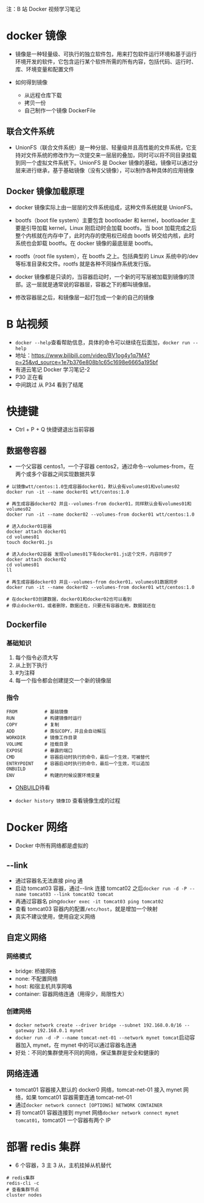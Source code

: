注：B 站 Docker 视频学习笔记

# docker 镜像

- 镜像是一种轻量级、可执行的独立软件包，用来打包软件运行环境和基于运行环境开发的软件，它包含运行某个软件所需的所有内容，包括代码、运行时、库、环境变量和配置文件

- 如何得到镜像
  - 从远程仓库下载
  - 拷贝一份
  - 自己制作一个镜像 DockerFile

## 联合文件系统

- UnionFS（联合文件系统）是一种分层、轻量级并且高性能的文件系统，它支持对文件系统的修改作为一次提交来一层层的叠加，同时可以将不同目录挂载到同一个虚拟文件系统下。UnionFS 是 Docker 镜像的基础，镜像可以通过分层来进行继承，基于基础镜像（没有父镜像），可以制作各种具体的应用镜像

## Docker 镜像加载原理

- docker 镜像实际上由一层层的文件系统组成，这种文件系统就是 UnionFS。
- bootfs（boot file system）主要包含 bootloader 和 kernel，bootloader 主要是引导加载 kernel，Linux 刚启动时会加载 bootfs，当 boot 加载完成之后整个内核就在内存中了，此时内存的使用权已经由 bootfs 转交给内核，此时系统也会卸载 bootfs。在 docker 镜像的最底层是 bootfs。
- rootfs（root file system），在 bootfs 之上。包括典型的 Linux 系统中的/dev 等标准目录和文件。rootfs 就是各种不同操作系统发行版。

- docker 镜像都是只读的，当容器启动时，一个新的可写层被加载到镜像的顶部。这一层就是通常说的容器层，容器之下的都叫镜像层。
- 修改容器层之后，和镜像层一起打包成一个新的自己的镜像

# B 站视频

- `docker --help`查看帮助信息，具体的命令可以继续在后面加，`docker run --help`
- 地址：https://www.bilibili.com/video/BV1og4y1q7M4?p=25&vd_source=1e7b376e808b1c65c1698e6665a195bf
- 有道云笔记 Docker 学习笔记-2
- P30 正在看
- 中间跳过 从 P34 看到了结尾

# 快捷键

- Ctrl + P + Q 快捷键退出当前容器

## 数据卷容器

- 一个父容器 centos1，一个子容器 centos2，通过命令--volumes-from，在两个或多个容器之间实现数据共享

```
# 以镜像wtt/centos:1.0生成容器docker01，默认会有volumes01和volumes02
docker run -it --name docker01 wtt/centos:1.0

# 再生成容器docker02 并且--volumes-from docker01，同样默认会有volumes01和volumes02
docker run -it --name docker02 --volumes-from docker01 wtt/centos:1.0

# 进入docker01容器
docker attach docker01
cd volumes01
touch docker01.js

# 进入docker02容器 发现volumes01下有docker01.js这个文件，内容同步了
docker attach docker02
cd volumes01
ll

# 再生成容器docker03 并且--volumes-from docker01，volumes01数据同步
docker run -it --name docker02 --volumes-from docker01 wtt/centos:1.0

# 在docker03创建数据，docker01和docker02也可以看到
# 停止docker01，或者删除，数据还在，只要还有容器在用，数据就还在
```

## Dockerfile

### 基础知识

1. 每个指令必须大写
2. 从上到下执行
3. #为注释
4. 每一个指令都会创建提交一个新的镜像层

### 指令

```
FROM          # 基础镜像
RUN           # 构建镜像时运行
COPY          # 复制
ADD           # 类似COPY，并且会自动解压
WORKDIR       # 镜像工作目录
VOLUME        # 挂载目录
EXPOSE        # 暴露的端口
CMD           # 容器启动时执行的命令，最后一个生效，可被替代
ENTRYPOINT    # 容器启动时执行的命令，最后一个生效，可以追加
ONBUILD       #
ENV           # 构建的时候设置环境变量
```

- [ONBUILD](https://yeasy.gitbook.io/docker_practice/image/dockerfile/onbuild)待看

- `docker history 镜像ID` 查看镜像生成的过程

# Docker 网络

- Docker 中所有网络都是虚拟的

## --link

- 通过容器名无法直接 ping 通
- 启动 tomcat03 容器，通过--link 连接 tomcat02 之后`docker run -d -P --name tomcat03 --link tomcat02 tomcat`
- 再通过容器名 ping`docker exec -it tomcat03 ping tomcat02`
- 查看 tomcat03 容器内的配置`/etc/host`，就是增加一个映射
- 真实不建议使用，使用自定义网络

## 自定义网络

### 网络模式

- bridge: 桥接网络
- none: 不配置网络
- host: 和宿主机共享网咯
- container: 容器网络连通（用得少，局限性大）

### 创建网络

- `docker network create --driver bridge --subnet 192.168.0.0/16 --gateway 192.168.0.1 mynet`
- `docker run -d -P --name tomcat-net-01 --network mynet tomcat`启动容器加入 mynet，在 mynet 中的可以通过容器名连通
- 好处：不同的集群使用不同的网络，保证集群是安全和健康的

## 网络连通

- tomcat01 容器接入默认的 docker0 网络，tomcat-net-01 接入 mynet 网络，如果 tomcat01 容器需要连通 tomcat-net-01
- 通过`docker network connect [OPTIONS] NETWORK CONTAINER`
- 将 tomcat01 容器连接到 mynet 网络`docker network connect mynet tomcat01`，tomcat01 一个容器有两个 IP

# 部署 redis 集群

- 6 个容器，3 主 3 从，主机挂掉从机替代

```
# redis集群
redis-cli -c
# 查看集群节点
cluster nodes
```
